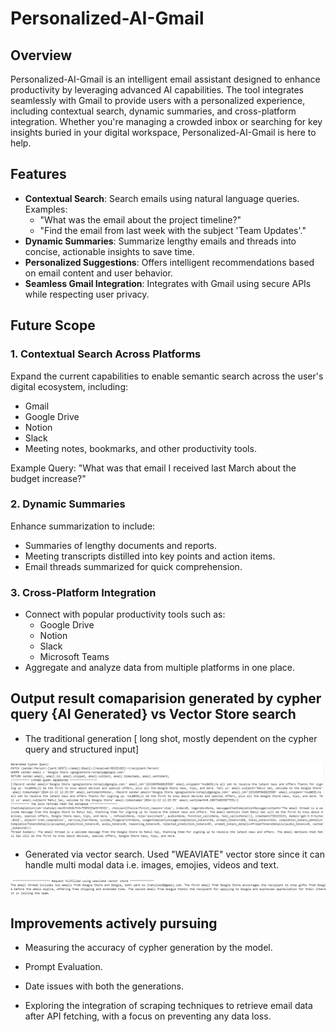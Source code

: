 # Personalized-AI-Gmail

## Overview
Personalized-AI-Gmail is an intelligent email assistant designed to enhance productivity by leveraging advanced AI capabilities. The tool integrates seamlessly with Gmail to provide users with a personalized experience, including contextual search, dynamic summaries, and cross-platform integration. Whether you're managing a crowded inbox or searching for key insights buried in your digital workspace, Personalized-AI-Gmail is here to help.

## Features
- **Contextual Search**: Search emails using natural language queries. Examples:
  - "What was the email about the project timeline?"
  - "Find the email from last week with the subject 'Team Updates'."
- **Dynamic Summaries**: Summarize lengthy emails and threads into concise, actionable insights to save time.
- **Personalized Suggestions**: Offers intelligent recommendations based on email content and user behavior.
- **Seamless Gmail Integration**: Integrates with Gmail using secure APIs while respecting user privacy.

## Future Scope
### 1. Contextual Search Across Platforms
Expand the current capabilities to enable semantic search across the user's digital ecosystem, including:
- Gmail
- Google Drive
- Notion
- Slack
- Meeting notes, bookmarks, and other productivity tools.

Example Query: "What was that email I received last March about the budget increase?"

### 2. Dynamic Summaries
Enhance summarization to include:
- Summaries of lengthy documents and reports.
- Meeting transcripts distilled into key points and action items.
- Email threads summarized for quick comprehension.

### 3. Cross-Platform Integration
- Connect with popular productivity tools such as:
  - Google Drive
  - Notion
  - Slack
  - Microsoft Teams
- Aggregate and analyze data from multiple platforms in one place.

## Output result comaparision generated by cypher query {AI Generated} vs Vector Store search 

- The traditional generation [ long shot, mostly dependent on the cypher query and structured input]
  
![Traditional Generation](https://github.com/jrspatel/MailMind/blob/main/images/Screenshot%202025-01-06%20231602.png)

- Generated via vector search. Used "WEAVIATE" vector store since it can handle multi modal data i.e. images, emojies, videos and text.
  
![Vector Search](https://github.com/jrspatel/MailMind/blob/main/images/Screenshot%202025-01-06%20232420-%20weaviate.png)

## Improvements actively pursuing 
- Measuring the accuracy of cypher generation by the model. 
- Prompt Evaluation.
- Date issues with both the generations.

- Exploring the integration of scraping techniques to retrieve email data after API fetching, with a focus on preventing any data loss.



